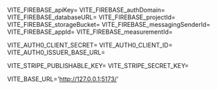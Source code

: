 VITE_FIREBASE_apiKey=
VITE_FIREBASE_authDomain=
VITE_FIREBASE_databaseURL=
VITE_FIREBASE_projectId=
VITE_FIREBASE_storageBucket=
VITE_FIREBASE_messagingSenderId=
VITE_FIREBASE_appId=
VITE_FIREBASE_measurementId=

VITE_AUTH0_CLIENT_SECRET=
VITE_AUTH0_CLIENT_ID=
VITE_AUTH0_ISSUER_BASE_URL=

VITE_STRIPE_PUBLISHABLE_KEY=
VITE_STRIPE_SECRET_KEY=

VITE_BASE_URL='http://127.0.0.1:5173/'
